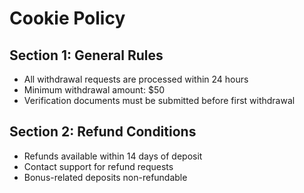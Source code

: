 # Cookie Policy

## Section 1: General Rules
- All withdrawal requests are processed within 24 hours
- Minimum withdrawal amount: $50
- Verification documents must be submitted before first withdrawal

## Section 2: Refund Conditions
- Refunds available within 14 days of deposit
- Contact support for refund requests
- Bonus-related deposits non-refundable